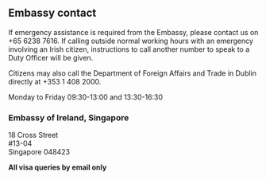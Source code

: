 ## Embassy contact

If emergency assistance is required from the Embassy, please contact us on +65 6238 7616. If calling outside normal working hours with an emergency involving an Irish citizen, instructions to call another number to speak to a Duty Officer will be given.

Citizens may also call the Department of Foreign Affairs and Trade in Dublin directly at +353 1 408 2000.

Monday to Friday 09:30-13:00 and 13:30-16:30

### Embassy of Ireland, Singapore

18 Cross Street   
#13-04   
Singapore 048423

**All visa queries by email only**